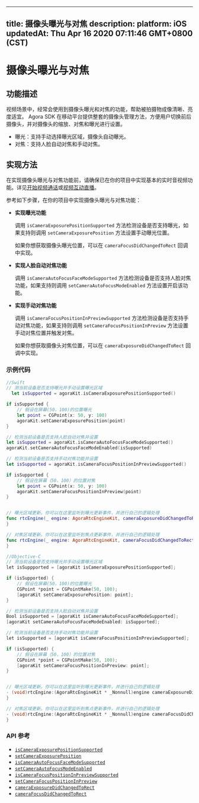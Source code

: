
---
title: 摄像头曝光与对焦
description: 
platform: iOS
updatedAt: Thu Apr 16 2020 07:11:46 GMT+0800 (CST)
---
# 摄像头曝光与对焦
## 功能描述

视频场景中，经常会使用到摄像头曝光和对焦的功能，帮助被拍摄物成像清晰、亮度适宜。
Agora SDK 在移动平台提供整套的摄像头管理方法，方便用户切换前后摄像头，并对摄像头的缩放、对焦和曝光进行设置。

- 曝光：支持手动选择曝光区域，摄像头自动曝光。
- 对焦：支持人脸自动对焦和手动对焦。

## 实现方法

在实现摄像头曝光与对焦功能前，请确保已在你的项目中实现基本的实时音视频功能。详见[开始视频通话](../../cn/Video/start_call_ios.md)或[视频互动直播](../../cn/Video/start_live_ios.md)。

参考如下步骤，在你的项目中实现摄像头曝光与对焦功能：

- **实现曝光功能**

  调用 `isCameraExposurePositionSupported` 方法检测设备是否支持曝光，如果支持则调用 `setCameraExposurePosition` 方法设置手动曝光位置。

  如果你想获取摄像头曝光位置，可以在 `cameraFocusDidChangedToRect` 回调中实现。

- **实现人脸自动对焦功能**

  调用 `isCameraAutoFocusFaceModeSupported` 方法检测设备是否支持人脸对焦功能，如果支持则调用 `setCameraAutoFocusModeEnabled` 方法设置开启该功能。

- **实现手动对焦功能**

  调用 `isCameraFocusPositionInPreviewSupported` 方法检测设备是否支持手动对焦功能，如果支持则调用 `setCameraFocusPositionInPreview` 方法设置手动对焦位置并触发对焦。

  如果你想获取摄像头对焦位置，可以在 `cameraExposureDidChangedToRect` 回调中实现。

### 示例代码

```swift
//Swift
// 测当前设备是否支持曝光并手动设置曝光区域
  let isSupported = agoraKit.isCameraExposurePositionSupported()

if isSupported {
    // 假设在屏幕(50，100)的位置曝光
    let point = CGPoint(x: 50, y: 100)
    agoraKit.setCameraExposurePosition(point)
}

// 检测当前设备是否支持人脸自动对焦并设置
let isSupported = agoraKit.isCameraAutoFocusFaceModeSupported()
agoraKit.setCameraAutoFocusFaceModeEnabled(isSupported)

// 检测当前设备是否支持手动对焦功能并设置
let isSupported = agoraKit.isCameraFocusPositionInPreviewSupported()

if isSupported {
    // 假设在屏幕（50，100）的位置对焦
    let point = CGPoint(x: 50, y: 100)
    agoraKit.setCameraFocusPositionInPreview(point)
}


// 曝光区域更新。你可以在这里监听到曝光更新事件，并进行自己的逻辑处理
func rtcEngine(_ engine: AgoraRtcEngineKit, cameraExposureDidChangedToRect: CGRect) {
}

// 对焦区域更新。你可以在这里监听到焦点更新事件，并进行自己的逻辑处理
func rtcEngine(_ engine: AgoraRtcEngineKit, cameraFocusDidChangedToRect: CGRect) {
}
```

```objective-c
//Objective-C
// 测当前设备是否支持曝光并手动设置曝光区域
let isSuppported = [agoraKit isCameraExposurePositionSupported];

if (isSupported) {
    // 假设在屏幕(50，100)的位置曝光
    CGPoint *point = CGPointMake(50, 100);
    [agoraKit setCameraExposurePosition: point];
}

// 检测当前设备是否支持人脸自动对焦并设置
Bool isSupported = [agoraKit isCameraAutoFocusFaceModeSupported];
[agoraKit setCameraAutoFocusFaceModeEnabled: isSupported];

// 检测当前设备是否支持手动对焦功能并设置
let isSupported = [agoraKit isCameraFocusPositionInPreviewSupported];

if (isSupported) {
    // 假设在屏幕（50，100）的位置对焦
    CGPoint *point = CGPointMake(50, 100);
    [agoraKit setCameraFocusPositionInPreview: point];
}


// 曝光区域更新。你可以在这里监听到曝光更新事件，并进行自己的逻辑处理
- (void)rtcEngine:(AgoraRtcEngineKit * _Nonnull)engine cameraExposureDidChangedToRect:(CGRect)rect {
}

// 对焦区域更新。你可以在这里监听到焦点更新事件，并进行自己的逻辑处理
- (void)rtcEngine:(AgoraRtcEngineKit * _Nonnull)engine cameraFocusDidChangedToRect:(CGRect)rect {
}
```

### API 参考

- [`isCameraExposurePositionSupported`](https://docs.agora.io/cn/Video/API%20Reference/oc/Classes/AgoraRtcEngineKit.html#//api/name/isCameraExposurePositionSupported)
- [`setCameraExposurePosition`](https://docs.agora.io/cn/Video/API%20Reference/oc/Classes/AgoraRtcEngineKit.html#//api/name/setCameraExposurePosition:)
- [`isCameraAutoFocusFaceModeSupported`](https://docs.agora.io/cn/Video/API%20Reference/oc/Classes/AgoraRtcEngineKit.html#//api/name/isCameraAutoFocusFaceModeSupported)
- [`setCameraAutoFocusModeEnabled`](https://docs.agora.io/cn/Video/API%20Reference/oc/Classes/AgoraRtcEngineKit.html#//api/name/setCameraAutoFocusFaceModeEnabled:)
- [`isCameraFocusPositionInPreviewSupported`](https://docs.agora.io/cn/Video/API%20Reference/oc/Classes/AgoraRtcEngineKit.html#//api/name/isCameraFocusPositionInPreviewSupported)
- [`setCameraFocusPositionInPreview`](https://docs.agora.io/cn/Video/API%20Reference/oc/Classes/AgoraRtcEngineKit.html#//api/name/setCameraFocusPositionInPreview:)
- [`cameraExposureDidChangedToRect`](https://docs.agora.io/cn/Video/API%20Reference/oc/Protocols/AgoraRtcEngineDelegate.html#//api/name/rtcEngine:cameraExposureDidChangedToRect:)
- [`cameraFocusDidChangedToRect`](https://docs.agora.io/cn/Video/API%20Reference/oc/Protocols/AgoraRtcEngineDelegate.html#//api/name/rtcEngine:cameraFocusDidChangedToRect:)
